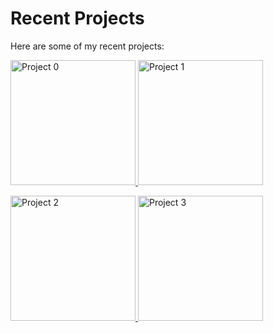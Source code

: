 # Recent Projects

Here are some of my recent projects:

<p align="left">
  <a href="https://derewah.dev/api/project-redirect-0">
    <img src="https://derewah.dev/api/recent-projects-0.svg" alt="Project 0" width="200" >
  </a>
  <a href="https://derewah.dev/api/project-redirect-1">
    <img src="https://derewah.dev/api/recent-projects-1.svg" alt="Project 1" width="200">
  </a>
</p>
<p align="left">
  <a href="https://derewah.dev/api/project-redirect-2">
    <img src="https://derewah.dev/api/recent-projects-2.svg" alt="Project 2" width="200">
  </a>
  <a href="https://derewah.dev/api/project-redirect-3">
    <img src="https://derewah.dev/api/recent-projects-3.svg" alt="Project 3" width="200">
  </a>
</p>
